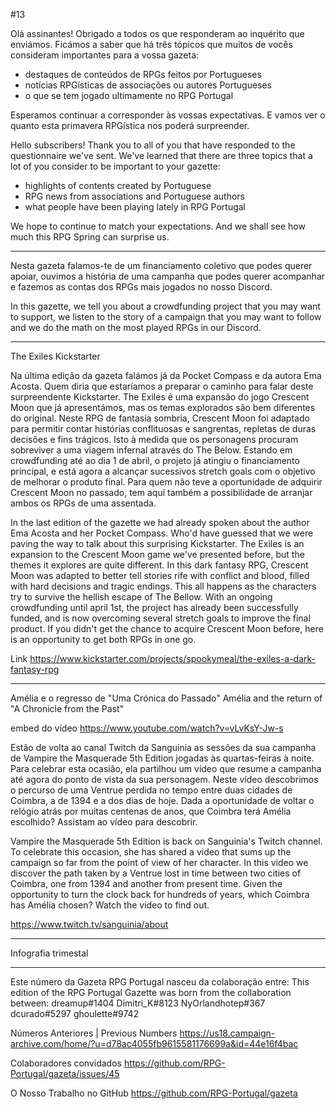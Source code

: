 #13

Olá assinantes! Obrigado a todos os que responderam ao inquérito que enviámos. Ficámos a saber que há três tópicos que muitos de vocês consideram importantes para a vossa gazeta: 
* destaques de conteúdos de RPGs feitos por Portugueses
* notícias RPGísticas de associações ou autores Portugueses
* o que se tem jogado ultimamente no RPG Portugal

Esperamos continuar a corresponder às vossas expectativas. E vamos ver o quanto esta primavera RPGística nos poderá surpreender. 

Hello subscribers! Thank you to all of you that have responded to the questionnaire we've sent. We've learned that there are three topics that a lot of you consider to be important to your gazette:
* highlights of contents created by Portuguese
* RPG news from associations and Portuguese authors
* what people have been playing lately in RPG Portugal

We hope to continue to match your expectations. And we shall see how much this RPG Spring can surprise us.

---

Nesta gazeta falamos-te de um financiamento coletivo que podes querer apoiar, ouvimos a história de uma campanha que podes querer acompanhar e fazemos as contas dos RPGs mais jogados no nosso Discord.

In this gazette, we tell you about a crowdfunding project that you may want to support, we listen to the story of a campaign that you may want to follow and we do the math on the most played RPGs in our Discord.

---

The Exiles Kickstarter

Na última edição da gazeta falámos já da Pocket Compass e da autora Ema Acosta. Quem diria que estaríamos a preparar o caminho para falar deste surpreendente Kickstarter. The Exiles é uma expansão do jogo Crescent Moon que já apresentámos, mas os temas explorados são bem diferentes do original. Neste RPG de fantasia sombria, Crescent Moon foi adaptado para permitir contar histórias conflituosas e sangrentas, repletas de duras decisões e fins trágicos. Isto à medida que os personagens procuram sobreviver a uma viagem infernal através do The Below. 
Estando em crowdfunding até ao dia 1 de abril, o projeto já atingiu o financiamento principal, e está agora a alcançar sucessivos stretch goals com o objetivo de melhorar o produto final. Para quem não teve a oportunidade de adquirir Crescent Moon no passado, tem aqui também a possibilidade de arranjar ambos os RPGs de uma assentada.

In the last edition of the gazette we had already spoken about the author Ema Acosta and her Pocket Compass. Who'd have guessed that we were paving the way to talk about this surprising Kickstarter. The Exiles is an expansion to the Crescent Moon game we've presented before, but the themes it explores are quite different. In this dark fantasy RPG, Crescent Moon was adapted to better tell stories rife with conflict and blood, filled with hard decisions and tragic endings. This all happens as the characters try to survive the hellish escape of The Bellow.
With an ongoing crowdfunding until april 1st, the project has already been successfully funded, and is now overcoming several stretch goals to improve the final product. If you didn't get the chance to acquire Crescent Moon before, here is an opportunity to get both RPGs in one go.


Link
https://www.kickstarter.com/projects/spookymeal/the-exiles-a-dark-fantasy-rpg

---

Amélia e o regresso de "Uma Crónica do Passado"
Amélia and the return of "A Chronicle from the Past"

embed do vídeo
https://www.youtube.com/watch?v=vLvKsY-Jw-s

Estão de volta ao canal Twitch da Sanguinia as sessões da sua campanha de Vampire the Masquerade 5th Edition jogadas às quartas-feiras à noite. Para celebrar esta ocasião, ela partilhou um vídeo que resume a campanha até agora do ponto de vista da sua personagem. Neste vídeo descobrimos o percurso de uma Ventrue perdida no tempo entre duas cidades de Coimbra, a de 1394 e a dos dias de hoje. Dada a oportunidade de voltar o relógio atrás por muitas centenas de anos, que Coimbra terá Amélia escolhido? Assistam ao vídeo para descobrir.

Vampire the Masquerade 5th Edition is back on Sanguinia's Twitch channel. To celebrate this occasion, she has shared a video that sums up the campaign so far from the point of view of her character. In this video we discover the path taken by a Ventrue lost in time between two cities of Coimbra, one from 1394 and another from present time. Given the opportunity to turn the clock back for hundreds of years, which Coimbra has Amélia chosen? Watch the video to find out. 


https://www.twitch.tv/sanguinia/about

---

Infografia trimestal


---

Este número da Gazeta RPG Portugal nasceu da colaboração entre:
This edition of the RPG Portugal Gazette was born from the collaboration between:
dreamup#1404
Dimitri_K#8123
NyOrlandhotep#367
dcurado#5297
ghoulette#9742

Números Anteriores | Previous Numbers
https://us18.campaign-archive.com/home/?u=d78ac4055fb9615581176699a&id=44e16f4bac

Colaboradores convidados
https://github.com/RPG-Portugal/gazeta/issues/45

O Nosso Trabalho no GitHub
https://github.com/RPG-Portugal/gazeta

